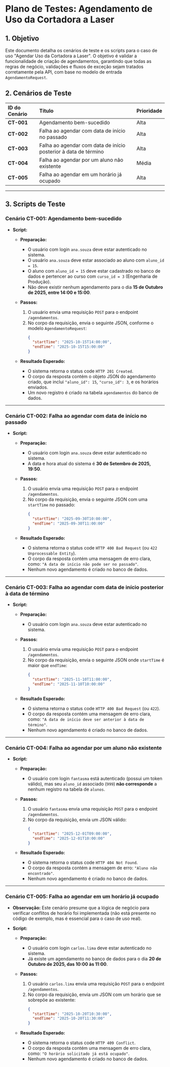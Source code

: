 # Plano de Testes: Agendamento de Uso da Cortadora a Laser

## 1. Objetivo

Este documento detalha os cenários de teste e os scripts para o caso de uso "Agendar Uso da Cortadora a Laser". O objetivo é validar a funcionalidade de criação de agendamentos, garantindo que todas as regras de negócio, validações e fluxos de exceção sejam tratados corretamente pela API, com base no modelo de entrada `AgendamentoRequest`.

## 2. Cenários de Teste

| ID do Cenário | Título                                | Prioridade |
| :------------ | :------------------------------------ | :--------- |
| **CT-001** | Agendamento bem-sucedido              | Alta       |
| **CT-002** | Falha ao agendar com data de início no passado | Alta       |
| **CT-003** | Falha ao agendar com data de início posterior à data de término | Alta       |
| **CT-004** | Falha ao agendar por um aluno não existente | Média      |
| **CT-005** | Falha ao agendar em um horário já ocupado | Alta       |

---

## 3. Scripts de Teste

### **Cenário CT-001: Agendamento bem-sucedido**

* **Script:**
    * **Preparação:**
        * O usuário com login `ana.souza` deve estar autenticado no sistema.
        * O usuário `ana.souza` deve estar associado ao aluno com `aluno_id = 15`.
        * O aluno com `aluno_id = 15` deve estar cadastrado no banco de dados e pertencer ao curso com `curso_id = 3` (Engenharia de Produção).
        * Não deve existir nenhum agendamento para o dia **15 de Outubro de 2025, entre 14:00 e 15:00**.

    * **Passos:**
        1.  O usuário envia uma requisição `POST` para o endpoint `/agendamentos`.
        2.  No corpo da requisição, envia o seguinte JSON, conforme o modelo `AgendamentoRequest`:
            ```json
            {
              "startTime": "2025-10-15T14:00:00",
              "endTime": "2025-10-15T15:00:00"
            }
            ```

    * **Resultado Esperado:**
        * O sistema retorna o status code `HTTP 201 Created`.
        * O corpo da resposta contém o objeto JSON do agendamento criado, que inclui `"aluno_id": 15`, `"curso_id": 3`, e os horários enviados.
        * Um novo registro é criado na tabela `agendamentos` do banco de dados.

---

### **Cenário CT-002: Falha ao agendar com data de início no passado**

* **Script:**
    * **Preparação:**
        * O usuário com login `ana.souza` deve estar autenticado no sistema.
        * A data e hora atual do sistema é **30 de Setembro de 2025, 19:50**.

    * **Passos:**
        1.  O usuário envia uma requisição `POST` para o endpoint `/agendamentos`.
        2.  No corpo da requisição, envia o seguinte JSON com uma `startTime` no passado:
            ```json
            {
              "startTime": "2025-09-30T10:00:00",
              "endTime": "2025-09-30T11:00:00"
            }
            ```

    * **Resultado Esperado:**
        * O sistema retorna o status code `HTTP 400 Bad Request` (ou `422 Unprocessable Entity`).
        * O corpo da resposta contém uma mensagem de erro clara, como: `"A data de início não pode ser no passado"`.
        * Nenhum novo agendamento é criado no banco de dados.

---

### **Cenário CT-003: Falha ao agendar com data de início posterior à data de término**

* **Script:**
    * **Preparação:**
        * O usuário com login `ana.souza` deve estar autenticado no sistema.

    * **Passos:**
        1.  O usuário envia uma requisição `POST` para o endpoint `/agendamentos`.
        2.  No corpo da requisição, envia o seguinte JSON onde `startTime` é maior que `endTime`:
            ```json
            {
              "startTime": "2025-11-10T11:00:00",
              "endTime": "2025-11-10T10:00:00"
            }
            ```

    * **Resultado Esperado:**
        * O sistema retorna o status code `HTTP 400 Bad Request` (ou `422`).
        * O corpo da resposta contém uma mensagem de erro clara, como: `"A data de início deve ser anterior à data de término"`.
        * Nenhum novo agendamento é criado no banco de dados.

---

### **Cenário CT-004: Falha ao agendar por um aluno não existente**

* **Script:**
    * **Preparação:**
        * O usuário com login `fantasma` está autenticado (possui um token válido), mas seu `aluno_id` associado (`999`) **não corresponde** a nenhum registro na tabela de `alunos`.

    * **Passos:**
        1.  O usuário `fantasma` envia uma requisição `POST` para o endpoint `/agendamentos`.
        2.  No corpo da requisição, envia um JSON válido:
            ```json
            {
              "startTime": "2025-12-01T09:00:00",
              "endTime": "2025-12-01T10:00:00"
            }
            ```

    * **Resultado Esperado:**
        * O sistema retorna o status code `HTTP 404 Not Found`.
        * O corpo da resposta contém a mensagem de erro: `"Aluno não encontrado"`.
        * Nenhum novo agendamento é criado no banco de dados.

---

### **Cenário CT-005: Falha ao agendar em um horário já ocupado**

* **Observação:** Este cenário presume que a lógica de negócio para verificar conflitos de horário foi implementada (não está presente no código de exemplo, mas é essencial para o caso de uso real).

* **Script:**
    * **Preparação:**
        * O usuário com login `carlos.lima` deve estar autenticado no sistema.
        * Já existe um agendamento no banco de dados para o dia **20 de Outubro de 2025, das 10:00 às 11:00**.
    
    * **Passos:**
        1.  O usuário `carlos.lima` envia uma requisição `POST` para o endpoint `/agendamentos`.
        2.  No corpo da requisição, envia um JSON com um horário que se sobrepõe ao existente:
            ```json
            {
              "startTime": "2025-10-20T10:30:00",
              "endTime": "2025-10-20T11:30:00"
            }
            ```

    * **Resultado Esperado:**
        * O sistema retorna o status code `HTTP 409 Conflict`.
        * O corpo da resposta contém uma mensagem de erro clara, como: `"O horário solicitado já está ocupado"`.
        * Nenhum novo agendamento é criado no banco de dados.